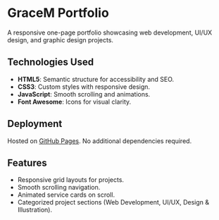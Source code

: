 # GraceM Portfolio

A responsive one-page portfolio showcasing web development, UI/UX design, and graphic design projects.

## Technologies Used
- **HTML5**: Semantic structure for accessibility and SEO.
- **CSS3**: Custom styles with responsive design.
- **JavaScript**: Smooth scrolling and animations.
- **Font Awesome**: Icons for visual clarity.

## Deployment
Hosted on [GitHub Pages](https://gracemportfolio.github.io ). No additional dependencies required.

## Features
- Responsive grid layouts for projects.
- Smooth scrolling navigation.
- Animated service cards on scroll.
- Categorized project sections (Web Development, UI/UX, Design & Illustration).